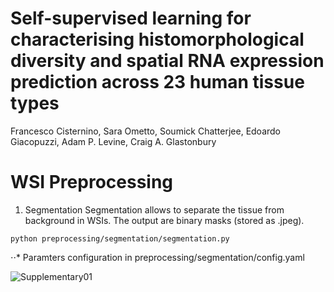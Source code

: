# Self-supervised learning for characterising histomorphological diversity and spatial RNA expression prediction across 23 human tissue types
Francesco Cisternino, Sara Ometto, Soumick Chatterjee, Edoardo Giacopuzzi, Adam P. Levine, Craig A. Glastonbury


# WSI Preprocessing
1. Segmentation
Segmentation allows to separate the tissue from background in WSIs. The output are binary masks (stored as .jpeg).
```
python preprocessing/segmentation/segmentation.py
```
⋅⋅* Paramters configuration in preprocessing/segmentation/config.yaml

![Supplementary01](https://github.com/GlastonburyC/RNAPath/assets/115783390/e8effb2a-3f4a-44c6-9f2a-44ec05d709c2)
